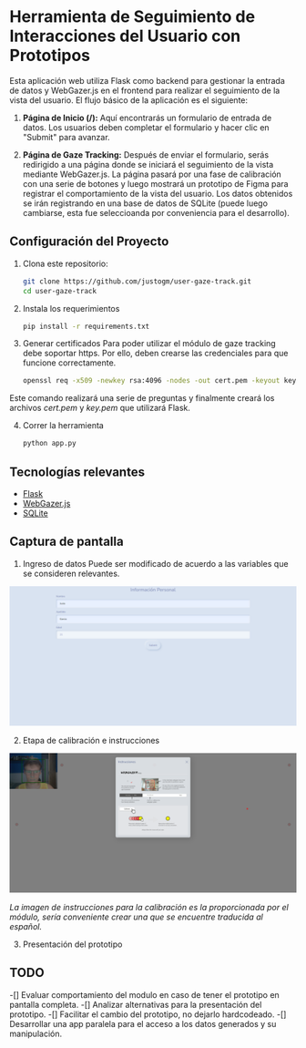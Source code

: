# Herramienta de Seguimiento de Interacciones del Usuario con Prototipos

Esta aplicación web utiliza Flask como backend para gestionar la entrada de datos y WebGazer.js en el frontend para realizar el seguimiento de la vista del usuario. El flujo básico de la aplicación es el siguiente:

1. **Página de Inicio (/):** Aquí encontrarás un formulario de entrada de datos. Los usuarios deben completar el formulario y hacer clic en "Submit" para avanzar.

2. **Página de Gaze Tracking:** Después de enviar el formulario, serás redirigido a una página donde se iniciará el seguimiento de la vista mediante WebGazer.js. La página pasará por una fase de calibración con una serie de botones y luego mostrará un prototipo de Figma para registrar el comportamiento de la vista del usuario. Los datos obtenidos se irán registrando en una base de datos de SQLite (puede luego cambiarse, esta fue seleccioanda por conveniencia para el desarrollo).

## Configuración del Proyecto

1. Clona este repositorio:

    ```bash
    git clone https://github.com/justogm/user-gaze-track.git
    cd user-gaze-track
    ```

2. Instala los requerimientos
    ```bash
    pip install -r requirements.txt
    ```

3. Generar certificados
Para poder utilizar el módulo de gaze tracking debe soportar https. Por ello, deben crearse las credenciales para que funcione correctamente.

    ```bash
    openssl req -x509 -newkey rsa:4096 -nodes -out cert.pem -keyout key.pem -days 365
    ```

Este comando realizará una serie de preguntas y finalmente creará los archivos *cert.pem* y *key.pem* que utilizará Flask.

4. Correr la herramienta
    ```bash
    python app.py
    ```

## Tecnologías relevantes
- [Flask](https://flask.palletsprojects.com/en/3.0.x/)
- [WebGazer.js](https://webgazer.cs.brown.edu/)
- [SQLite](https://www.sqlite.org/index.html)

## Captura de pantalla
1. Ingreso de datos
Puede ser modificado de acuerdo a las variables que se consideren relevantes.

![Data Entry](assets/readme/data-entry.png)

2. Etapa de calibración e instrucciones

![Calibración e instrucciones](assets/readme/instrucciones-y-calibracion.png)

*La imagen de instrucciones para la calibración es la proporcionada por el módulo, sería conveniente crear una que se encuentre traducida al español.*

3. Presentación del prototipo

## TODO
-[] Evaluar comportamiento del modulo en caso de tener el prototipo en pantalla completa.
-[] Analizar alternativas para la presentación del prototipo.
-[] Facilitar el cambio del prototipo, no dejarlo hardcodeado.
-[] Desarrollar una app paralela para el acceso a los datos generados y su manipulación.